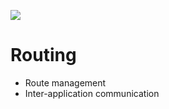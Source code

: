 ![](https://ga4gh.azurewebsites.net/api?repo=CFCD-exercises/routing&empty)
# Routing

- Route management
- Inter-application communication
